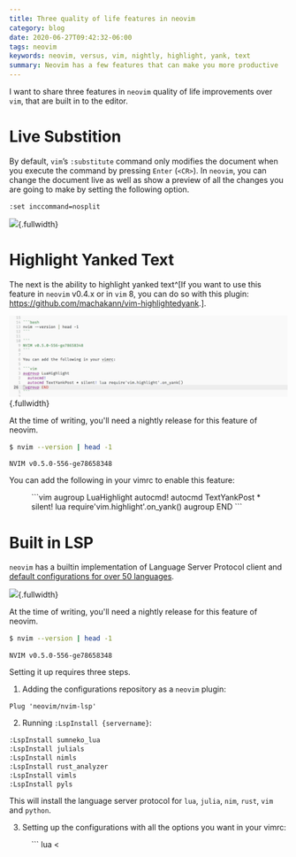 ```yaml
---
title: Three quality of life features in neovim
category: blog
date: 2020-06-27T09:42:32-06:00
tags: neovim
keywords: neovim, versus, vim, nightly, highlight, yank, text
summary: Neovim has a few features that can make you more productive
---
```


I want to share three features in `neovim` quality of life improvements over `vim`, that are built in to the editor.

# Live Substition

By default, `vim`’s `:substitute` command only modifies the document when you execute the command by pressing `Enter` (`<CR>`).
In `neovim`, you can change the document live as well as show a preview of all the changes you are going to make by setting the following option.

```
:set inccommand=nosplit
```

![](images/nvim-live-substitition.mov.gif){.fullwidth}

# Highlight Yanked Text

The next is the ability to highlight yanked text^[If you want to use this feature in `neovim` v0.4.x or in `vim` 8, you can do so with this plugin: <https://github.com/machakann/vim-highlightedyank>.].

![](images/nvim-highlight-yank.mov.gif){.fullwidth}

At the time of writing, you'll need a nightly release for this feature of neovim.

```bash
$ nvim --version | head -1
```

```
NVIM v0.5.0-556-ge78658348
```

You can add the following in your vimrc to enable this feature:

<figure class="fullwidth">
```vim
augroup LuaHighlight
  autocmd!
  autocmd TextYankPost * silent! lua require'vim.highlight'.on_yank()
augroup END
```
</figure>

# Built in LSP

`neovim` has a builtin implementation of Language Server Protocol client and [default configurations for over 50 languages](https://github.com/neovim/nvim-lsp).

![](images/nvim-builtin-lsp.mov.gif){.fullwidth}

At the time of writing, you'll need a nightly release for this feature of neovim.

```bash
$ nvim --version | head -1
```

```
NVIM v0.5.0-556-ge78658348
```

Setting it up requires three steps.

1) Adding the configurations repository as a `neovim` plugin:

```
Plug 'neovim/nvim-lsp'
```

2) Running `:LspInstall {servername}`:

```vim
:LspInstall sumneko_lua
:LspInstall julials
:LspInstall nimls
:LspInstall rust_analyzer
:LspInstall vimls
:LspInstall pyls
```

This will install the language server protocol for `lua`, `julia`, `nim`, `rust`, `vim` and `python`.

3) Setting up the configurations with all the options you want in your vimrc:

<figure class="fullwidth">
```
lua <<EOF
    local nvim_lsp = require'nvim_lsp'
    nvim_lsp.sumneko_lua.setup()
    nvim_lsp.julials.setup()
    nvim_lsp.nimls.setup()
    nvim_lsp.vimls.setup()
    nvim_lsp.pyls.setup{
        settings = {
            pyls = {
                configurationSources = {
                    pycodestyle,
                    flake8
                }
            }
        }
    }
EOF
```
</figure>
